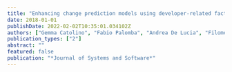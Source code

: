 ```yaml
---
title: "Enhancing change prediction models using developer-related factors"
date: 2018-01-01
publishDate: 2022-02-02T10:35:01.034102Z
authors: ["Gemma Catolino", "Fabio Palomba", "Andrea De Lucia", "Filomena Ferrucci", "Andy Zaidman"]
publication_types: ["2"]
abstract: ""
featured: false
publication: "*Journal of Systems and Software*"
---
```


